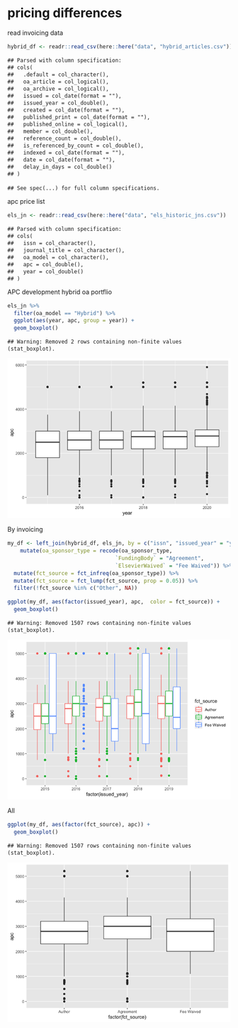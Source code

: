 pricing differences
================

read invoicing data

``` r
hybrid_df <- readr::read_csv(here::here("data", "hybrid_articles.csv"))
```

    ## Parsed with column specification:
    ## cols(
    ##   .default = col_character(),
    ##   oa_article = col_logical(),
    ##   oa_archive = col_logical(),
    ##   issued = col_date(format = ""),
    ##   issued_year = col_double(),
    ##   created = col_date(format = ""),
    ##   published_print = col_date(format = ""),
    ##   published_online = col_logical(),
    ##   member = col_double(),
    ##   reference_count = col_double(),
    ##   is_referenced_by_count = col_double(),
    ##   indexed = col_date(format = ""),
    ##   date = col_date(format = ""),
    ##   delay_in_days = col_double()
    ## )

    ## See spec(...) for full column specifications.

apc price list

``` r
els_jn <- readr::read_csv(here::here("data", "els_historic_jns.csv"))
```

    ## Parsed with column specification:
    ## cols(
    ##   issn = col_character(),
    ##   journal_title = col_character(),
    ##   oa_model = col_character(),
    ##   apc = col_double(),
    ##   year = col_double()
    ## )

APC development hybrid oa portflio

``` r
els_jn %>%
  filter(oa_model == "Hybrid") %>%
  ggplot(aes(year, apc, group = year)) +
  geom_boxplot()
```

    ## Warning: Removed 2 rows containing non-finite values (stat_boxplot).

![](009_pricing_exploration_files/figure-gfm/unnamed-chunk-3-1.png)<!-- -->

By invoicing

``` r
my_df <- left_join(hybrid_df, els_jn, by = c("issn", "issued_year" = "year")) %>%
    mutate(oa_sponsor_type = recode(oa_sponsor_type, 
                                  `FundingBody` = "Agreement",
                                  `ElsevierWaived` = "Fee Waived")) %>%
  mutate(fct_source = fct_infreq(oa_sponsor_type)) %>%
  mutate(fct_source = fct_lump(fct_source, prop = 0.05)) %>%
  filter(!fct_source %in% c("Other", NA))
```

``` r
ggplot(my_df, aes(factor(issued_year), apc,  color = fct_source)) +
  geom_boxplot()
```

    ## Warning: Removed 1507 rows containing non-finite values (stat_boxplot).

![](009_pricing_exploration_files/figure-gfm/unnamed-chunk-5-1.png)<!-- -->

All

``` r
ggplot(my_df, aes(factor(fct_source), apc)) +
  geom_boxplot()
```

    ## Warning: Removed 1507 rows containing non-finite values (stat_boxplot).

![](009_pricing_exploration_files/figure-gfm/unnamed-chunk-6-1.png)<!-- -->
